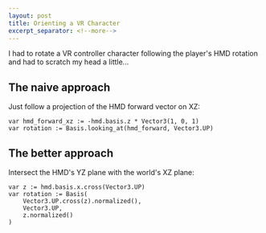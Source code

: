 ```yaml
---
layout: post
title: Orienting a VR Character
excerpt_separator: <!--more-->
---
```


I had to rotate a VR controller character following the player's HMD rotation and had to scratch my head a little...
<!--more-->

## The naive approach

Just follow a projection of the HMD forward vector on XZ:

```gdscript
var hmd_forward_xz := -hmd.basis.z * Vector3(1, 0, 1)
var rotation := Basis.looking_at(hmd_forward, Vector3.UP)
```

## The better approach

Intersect the HMD's YZ plane with the world's XZ plane:

```gdscript
var z := hmd.basis.x.cross(Vector3.UP)
var rotation := Basis(
    Vector3.UP.cross(z).normalized(),
    Vector3.UP,
    z.normalized()
)
```

